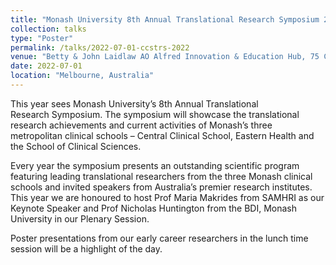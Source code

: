 ```yaml
---
title: "Monash University 8th Annual Translational Research Symposium 2022"
collection: talks
type: "Poster"
permalink: /talks/2022-07-01-ccstrs-2022
venue: "Betty & John Laidlaw AO Alfred Innovation & Education Hub, 75 Commercial Road, The Alfred Precinct, Monash University"
date: 2022-07-01
location: "Melbourne, Australia"
---
```


This year sees Monash University’s 8th Annual Translational Research Symposium. The symposium will showcase the translational research achievements and current activities of Monash’s three metropolitan clinical schools – Central Clinical School, Eastern Health and the School of Clinical Sciences.

Every year the symposium presents an outstanding scientific program featuring leading translational researchers from the three Monash clinical schools and invited speakers from Australia’s premier research institutes. This year we are honoured to host Prof Maria Makrides from SAMHRI as our Keynote Speaker and Prof Nicholas Huntington from the BDI, Monash University in our Plenary Session.

Poster presentations from our early career researchers in the lunch time session will be a highlight of the day. 
